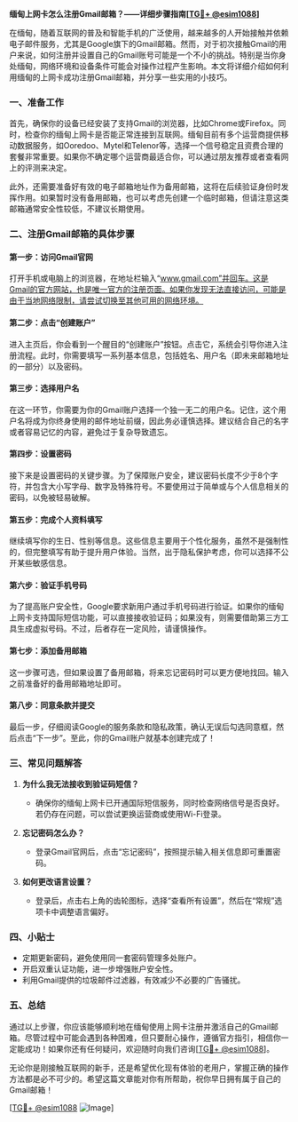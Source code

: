 **缅甸上网卡怎么注册Gmail邮箱？——详细步骤指南[[TG💪+ @esim1088](https://t.me/s/esim1088)]**

在缅甸，随着互联网的普及和智能手机的广泛使用，越来越多的人开始接触并依赖电子邮件服务，尤其是Google旗下的Gmail邮箱。然而，对于初次接触Gmail的用户来说，如何注册并设置自己的Gmail账号可能是一个不小的挑战。特别是当你身处缅甸，网络环境和设备条件可能会对操作过程产生影响。本文将详细介绍如何利用缅甸的上网卡成功注册Gmail邮箱，并分享一些实用的小技巧。

### 一、准备工作

首先，确保你的设备已经安装了支持Gmail的浏览器，比如Chrome或Firefox。同时，检查你的缅甸上网卡是否能正常连接到互联网。缅甸目前有多个运营商提供移动数据服务，如Ooredoo、Mytel和Telenor等，选择一个信号稳定且资费合理的套餐非常重要。如果你不确定哪个运营商最适合你，可以通过朋友推荐或者查看网上的评测来决定。

此外，还需要准备好有效的电子邮箱地址作为备用邮箱，这将在后续验证身份时发挥作用。如果暂时没有备用邮箱，也可以考虑先创建一个临时邮箱，但请注意这类邮箱通常安全性较低，不建议长期使用。

### 二、注册Gmail邮箱的具体步骤

#### 第一步：访问Gmail官网

打开手机或电脑上的浏览器，在地址栏输入“www.gmail.com”并回车。这是Gmail的官方网站，也是唯一官方的注册页面。如果你发现无法直接访问，可能是由于当地网络限制，请尝试切换至其他可用的网络环境。

#### 第二步：点击“创建账户”

进入主页后，你会看到一个醒目的“创建账户”按钮。点击它，系统会引导你进入注册流程。此时，你需要填写一系列基本信息，包括姓名、用户名（即未来邮箱地址的一部分）以及密码。

#### 第三步：选择用户名

在这一环节，你需要为你的Gmail账户选择一个独一无二的用户名。记住，这个用户名将成为你终身使用的邮件地址前缀，因此务必谨慎选择。建议结合自己的名字或者容易记忆的内容，避免过于复杂导致遗忘。

#### 第四步：设置密码

接下来是设置密码的关键步骤。为了保障账户安全，建议密码长度不少于8个字符，并包含大小写字母、数字及特殊符号。不要使用过于简单或与个人信息相关的密码，以免被轻易破解。

#### 第五步：完成个人资料填写

继续填写你的生日、性别等信息。这些信息主要用于个性化服务，虽然不是强制性的，但完整填写有助于提升用户体验。当然，出于隐私保护考虑，你可以选择不公开某些敏感信息。

#### 第六步：验证手机号码

为了提高账户安全性，Google要求新用户通过手机号码进行验证。如果你的缅甸上网卡支持国际短信功能，可以直接接收验证码；如果没有，则需要借助第三方工具生成虚拟号码。不过，后者存在一定风险，请谨慎操作。

#### 第七步：添加备用邮箱

这一步骤可选，但如果设置了备用邮箱，将来忘记密码时可以更方便地找回。输入之前准备好的备用邮箱地址即可。

#### 第八步：同意条款并提交

最后一步，仔细阅读Google的服务条款和隐私政策，确认无误后勾选同意框，然后点击“下一步”。至此，你的Gmail账户就基本创建完成了！

### 三、常见问题解答

1. **为什么我无法接收到验证码短信？**
   - 确保你的缅甸上网卡已开通国际短信服务，同时检查网络信号是否良好。若仍存在问题，可以尝试更换运营商或使用Wi-Fi登录。

2. **忘记密码怎么办？**
   - 登录Gmail官网后，点击“忘记密码”，按照提示输入相关信息即可重置密码。

3. **如何更改语言设置？**
   - 登录后，点击右上角的齿轮图标，选择“查看所有设置”，然后在“常规”选项卡中调整语言偏好。

### 四、小贴士

- 定期更新密码，避免使用同一套密码管理多处账户。
- 开启双重认证功能，进一步增强账户安全性。
- 利用Gmail提供的垃圾邮件过滤器，有效减少不必要的广告骚扰。

### 五、总结

通过以上步骤，你应该能够顺利地在缅甸使用上网卡注册并激活自己的Gmail邮箱。尽管过程中可能会遇到各种困难，但只要耐心操作，遵循官方指引，相信你一定能成功！如果你还有任何疑问，欢迎随时向我们咨询[[TG💪+ @esim1088](https://t.me/s/esim1088)]。

无论你是刚接触互联网的新手，还是希望优化现有体验的老用户，掌握正确的操作方法都是必不可少的。希望这篇文章能对你有所帮助，祝你早日拥有属于自己的Gmail邮箱！

[[TG💪+ @esim1088](https://t.me/s/esim1088) ![Image](https://i.postimg.cc/4NQfJmqS/Snipaste-2025-05-13-00-14-12.png)]